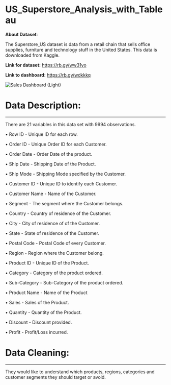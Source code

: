 # US_Superstore_Analysis_with_Tableau

**About Dataset**:

The Superstore_US dataset is data from a retail chain that sells office supplies, furniture and technology stuff in the United States. This data is downloaded from Kaggle.

**Link for dataset:** https://rb.gy/ww31yo

**Link to dashboard:** https://rb.gy/wdkkkq

![Sales Dashboard (Light)](https://github.com/AbhishekTheAnalyst/US_Superstore_Analysis_with_Tableau/assets/109465334/13575fd3-190a-4f9d-bdea-ef5d8eafd296)

# Data Description:
--------------------------------------------------------------------------------------------------------------------------

There are 21 variables in this data set with 9994 observations. 

•	Row ID - Unique ID for each row.

•	Order ID - Unique Order ID for each Customer.

•	Order Date - Order Date of the product.

•	Ship Date - Shipping Date of the Product.

•	Ship Mode - Shipping Mode specified by the Customer.

•	Customer ID - Unique ID to identify each Customer.

•	Customer Name - Name of the Customer.

•	Segment - The segment where the Customer belongs.

•	Country - Country of residence of the Customer.

•	City - City of residence of of the Customer.

•	State - State of residence of the Customer.

•	Postal Code - Postal Code of every Customer.

•	Region - Region where the Customer belong.

•	Product ID - Unique ID of the Product.

•	Category - Category of the product ordered.

•	Sub-Category - Sub-Category of the product ordered.

•	Product Name - Name of the Product

•	Sales - Sales of the Product.

•	Quantity - Quantity of the Product.

•	Discount - Discount provided.

•	Profit - Profit/Loss incurred.

# Data Cleaning:
--------------------------------------------------------------------------------------------------------------------------


They would like to understand which products, regions, categories and customer segments they should target or avoid.



